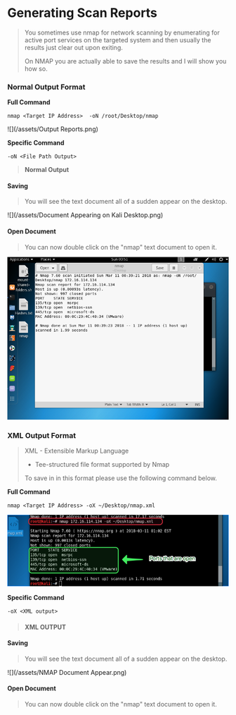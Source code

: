 # Generating Scan Reports

> You sometimes use nmap for network scanning by enumerating for active port services on the targeted system and then usually the results just clear out upon exiting.
>
> On NMAP you are actually able to save the results and I will show you how so.



### **Normal Output Format**

**Full Command**

```
nmap <Target IP Address>  -oN /root/Desktop/nmap
```

![](/assets/Output Reports.png)

**Specific Command**

```
-oN <File Path Output>
```

> **Normal Output**

#### Saving

> You will see the text document all of a sudden appear on the desktop.

![](/assets/Document Appearing on Kali Desktop.png)

#### Open Document

> You can now double click on the "nmap" text document to open it.

![](/assets/Text-Document-Opening.png)

### XML Output Format

> XML - Extensible Markup Language
>
> * Tee-structured file format supported by Nmap
>
> To save in in this format please use the following command below.

**Full Command**

```
nmap <Target IP Address> -oX ~/Desktop/nmap.xml
```

![](/assets/Nmap.png)

**Specific Command**

```
-oX <XML output>
```

> #### XML OUTPUT

####  Saving

> You will see the text document all of a sudden appear on the desktop.

![](/assets/NMAP Document Appear.png)

#### Open Document

> You can now double click on the "nmap" text document to open it.











